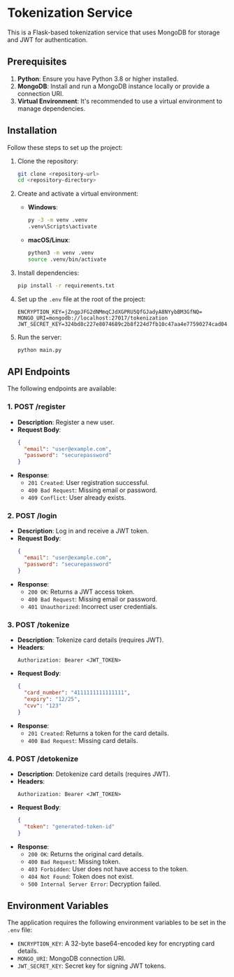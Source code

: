 # Tokenization Service

This is a Flask-based tokenization service that uses MongoDB for storage and JWT for authentication.

## Prerequisites

1. **Python**: Ensure you have Python 3.8 or higher installed.
2. **MongoDB**: Install and run a MongoDB instance locally or provide a connection URI.
3. **Virtual Environment**: It's recommended to use a virtual environment to manage dependencies.

## Installation

Follow these steps to set up the project:

1. Clone the repository:
   ```bash
   git clone <repository-url>
   cd <repository-directory>
   ```

2. Create and activate a virtual environment:

   - **Windows**:
     ```bash
     py -3 -m venv .venv
     .venv\Scripts\activate
     ```

   - **macOS/Linux**:
     ```bash
     python3 -m venv .venv
     source .venv/bin/activate
     ```

3. Install dependencies:
   ```bash
   pip install -r requirements.txt
   ```

4. Set up the `.env` file at the root of the project:
   ```plaintext
   ENCRYPTION_KEY=jZngpJFG2dNMmqCJdXGPRU5QfGJadyA8NYybBM3GfNQ=
   MONGO_URI=mongodb://localhost:27017/tokenization
   JWT_SECRET_KEY=324bd8c227e8074689c2b8f224d7fb10c47aa4e77590274cad048fa01f908456
   ```

5. Run the server:
   ```bash
   python main.py
   ```

## API Endpoints

The following endpoints are available:

### 1. **POST /register**
   - **Description**: Register a new user.
   - **Request Body**:
     ```json
     {
       "email": "user@example.com",
       "password": "securepassword"
     }
     ```
   - **Response**:
     - `201 Created`: User registration successful.
     - `400 Bad Request`: Missing email or password.
     - `409 Conflict`: User already exists.

### 2. **POST /login**
   - **Description**: Log in and receive a JWT token.
   - **Request Body**:
     ```json
     {
       "email": "user@example.com",
       "password": "securepassword"
     }
     ```
   - **Response**:
     - `200 OK`: Returns a JWT access token.
     - `400 Bad Request`: Missing email or password.
     - `401 Unauthorized`: Incorrect user credentials.

### 3. **POST /tokenize**
   - **Description**: Tokenize card details (requires JWT).
   - **Headers**:
     ```plaintext
     Authorization: Bearer <JWT_TOKEN>
     ```
   - **Request Body**:
     ```json
     {
       "card_number": "4111111111111111",
       "expiry": "12/25",
       "cvv": "123"
     }
     ```
   - **Response**:
     - `201 Created`: Returns a token for the card details.
     - `400 Bad Request`: Missing card details.

### 4. **POST /detokenize**
   - **Description**: Detokenize card details (requires JWT).
   - **Headers**:
     ```plaintext
     Authorization: Bearer <JWT_TOKEN>
     ```
   - **Request Body**:
     ```json
     {
       "token": "generated-token-id"
     }
     ```
   - **Response**:
     - `200 OK`: Returns the original card details.
     - `400 Bad Request`: Missing token.
     - `403 Forbidden`: User does not have access to the token.
     - `404 Not Found`: Token does not exist.
     - `500 Internal Server Error`: Decryption failed.

## Environment Variables

The application requires the following environment variables to be set in the `.env` file:

- `ENCRYPTION_KEY`: A 32-byte base64-encoded key for encrypting card details.
- `MONGO_URI`: MongoDB connection URI.
- `JWT_SECRET_KEY`: Secret key for signing JWT tokens.
